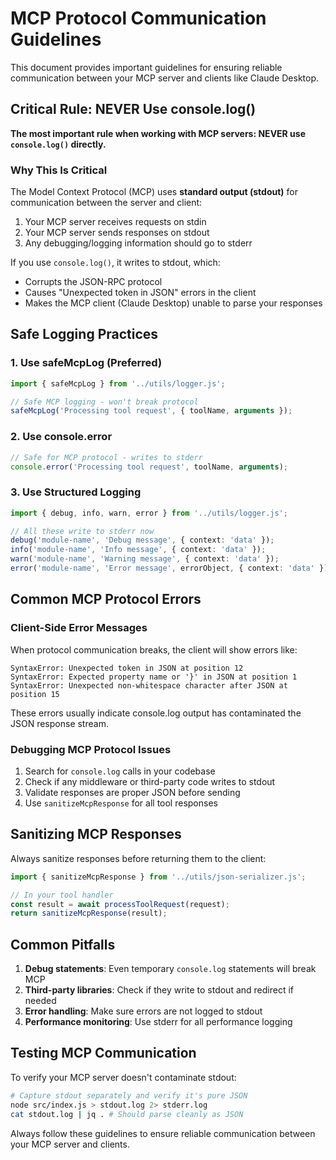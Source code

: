 # MCP Protocol Communication Guidelines

This document provides important guidelines for ensuring reliable communication between your MCP server and clients like Claude Desktop.

## Critical Rule: NEVER Use console.log()

**The most important rule when working with MCP servers: NEVER use `console.log()` directly.**

### Why This Is Critical

The Model Context Protocol (MCP) uses **standard output (stdout)** for communication between the server and client:

1. Your MCP server receives requests on stdin
2. Your MCP server sends responses on stdout
3. Any debugging/logging information should go to stderr

If you use `console.log()`, it writes to stdout, which:
- Corrupts the JSON-RPC protocol
- Causes "Unexpected token in JSON" errors in the client
- Makes the MCP client (Claude Desktop) unable to parse your responses

## Safe Logging Practices

### 1. Use safeMcpLog (Preferred)

```typescript
import { safeMcpLog } from '../utils/logger.js';

// Safe MCP logging - won't break protocol
safeMcpLog('Processing tool request', { toolName, arguments });
```

### 2. Use console.error

```typescript
// Safe for MCP protocol - writes to stderr
console.error('Processing tool request', toolName, arguments);
```

### 3. Use Structured Logging

```typescript
import { debug, info, warn, error } from '../utils/logger.js';

// All these write to stderr now
debug('module-name', 'Debug message', { context: 'data' });
info('module-name', 'Info message', { context: 'data' });
warn('module-name', 'Warning message', { context: 'data' });
error('module-name', 'Error message', errorObject, { context: 'data' });
```

## Common MCP Protocol Errors

### Client-Side Error Messages

When protocol communication breaks, the client will show errors like:

```
SyntaxError: Unexpected token in JSON at position 12
SyntaxError: Expected property name or '}' in JSON at position 1
SyntaxError: Unexpected non-whitespace character after JSON at position 15
```

These errors usually indicate console.log output has contaminated the JSON response stream.

### Debugging MCP Protocol Issues

1. Search for `console.log` calls in your codebase
2. Check if any middleware or third-party code writes to stdout
3. Validate responses are proper JSON before sending
4. Use `sanitizeMcpResponse` for all tool responses

## Sanitizing MCP Responses

Always sanitize responses before returning them to the client:

```typescript
import { sanitizeMcpResponse } from '../utils/json-serializer.js';

// In your tool handler
const result = await processToolRequest(request);
return sanitizeMcpResponse(result);
```

## Common Pitfalls

1. **Debug statements**: Even temporary `console.log` statements will break MCP
2. **Third-party libraries**: Check if they write to stdout and redirect if needed
3. **Error handling**: Make sure errors are not logged to stdout
4. **Performance monitoring**: Use stderr for all performance logging

## Testing MCP Communication

To verify your MCP server doesn't contaminate stdout:

```bash
# Capture stdout separately and verify it's pure JSON
node src/index.js > stdout.log 2> stderr.log
cat stdout.log | jq . # Should parse cleanly as JSON
```

Always follow these guidelines to ensure reliable communication between your MCP server and clients.